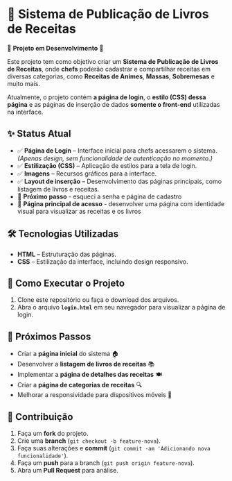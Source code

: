 # 📖 Sistema de Publicação de Livros de Receitas  

🚧 **Projeto em Desenvolvimento** 🚧  

Este projeto tem como objetivo criar um **Sistema de Publicação de Livros de Receitas**, onde **chefs** poderão cadastrar e compartilhar receitas em diversas categorias, como **Receitas de Animes**, **Massas**, **Sobremesas** e muito mais.  

Atualmente, o projeto contém **a página de login**, o **estilo (CSS) dessa página** e as páginas de inserção de dados **somente o front-end** utilizadas na interface.  

## ✨ Status Atual  

- ✅ **Página de Login** – Interface inicial para chefs acessarem o sistema. *(Apenas design, sem funcionalidade de autenticação no momento.)*  
- ✅ **Estilização (CSS)** – Aplicação de estilos para a tela de login.  
- ✅ **Imagens** – Recursos gráficos para a interface.  
- ✅ **Layout de inserção** – Desenvolvimento das páginas principais, como listagem de livros e receitas.
- 🚧 **Próximo passo** - esqueci a senha e página de cadastro
- 🚧 **Página principal de acesso** - desenvolver uma página com identidade visual para visualizar as receitas e os livros

## 🛠️ Tecnologias Utilizadas  

- **HTML** – Estruturação das páginas.  
- **CSS** – Estilização da interface, incluindo design responsivo.  

## 🚀 Como Executar o Projeto  

1. Clone este repositório ou faça o download dos arquivos.  
2. Abra o arquivo **`login.html`** em seu navegador para visualizar a página de login.  

## 🎯 Próximos Passos  

- Criar a **página inicial** do sistema 🏠  
- Desenvolver a **listagem de livros de receitas** 📚  
- Implementar a **página de detalhes das receitas** 🍽️  
- Criar a **página de categorias de receitas** 🔍  
- Melhorar a responsividade para dispositivos móveis 📱  

## 🤝 Contribuição  

1. Faça um **fork** do projeto.  
2. Crie uma **branch** (`git checkout -b feature-nova`).  
3. Faça suas alterações e **commit** (`git commit -am 'Adicionando nova funcionalidade'`).  
4. Faça um **push** para a branch (`git push origin feature-nova`).  
5. Abra um **Pull Request** para análise.  

